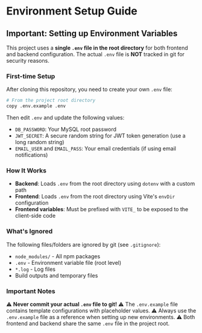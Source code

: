 # Environment Setup Guide

## Important: Setting up Environment Variables

This project uses a **single `.env` file in the root directory** for both frontend and backend configuration. The actual `.env` file is **NOT** tracked in git for security reasons.

### First-time Setup

After cloning this repository, you need to create your own `.env` file:

```bash
# From the project root directory
copy .env.example .env
```

Then edit `.env` and update the following values:
- `DB_PASSWORD`: Your MySQL root password
- `JWT_SECRET`: A secure random string for JWT token generation (use a long random string)
- `EMAIL_USER` and `EMAIL_PASS`: Your email credentials (if using email notifications)

### How It Works

- **Backend**: Loads `.env` from the root directory using `dotenv` with a custom path
- **Frontend**: Loads `.env` from the root directory using Vite's `envDir` configuration
- **Frontend variables**: Must be prefixed with `VITE_` to be exposed to the client-side code

### What's Ignored

The following files/folders are ignored by git (see `.gitignore`):
- `node_modules/` - All npm packages
- `.env` - Environment variable file (root level)
- `*.log` - Log files
- Build outputs and temporary files

### Important Notes

⚠️ **Never commit your actual `.env` file to git!**
⚠️ The `.env.example` file contains template configurations with placeholder values.
⚠️ Always use the `.env.example` file as a reference when setting up new environments.
⚠️ Both frontend and backend share the same `.env` file in the project root.
